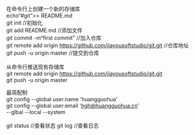 在命令行上创建一个新的存储库<br/>
echo“#git”>> README.md <br/>
git init //初始化<br/>
git add README.md //添加文件<br/>
git commit -m“first commit” //加入仓库<br/>
git remote add origin https://github.com/jiayousoftstudio/git.git //仓库地址<br/>
git push -u origin master  //提交到仓库<br/>
<br/>
从命令行推送现有存储库<br/>
git remote add origin https://github.com/jiayousoftstudio/git.git<br/>
git push -u origin master<br/>

最简配制<br/>
git config --global user.name 'huangguohua'<br/>
git config --global user.email 'hgh@huangguohua.cn'<br/>
--glbal   --local    --system<br/>
<br/>
git status //查看状态
git log    //查看日志
